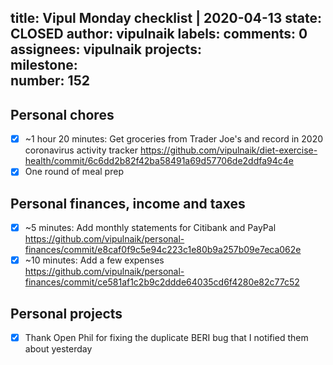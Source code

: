 title:	Vipul Monday checklist | 2020-04-13
state:	CLOSED
author:	vipulnaik
labels:	
comments:	0
assignees:	vipulnaik
projects:	
milestone:	
number:	152
--
## Personal chores

- [x] ~1 hour 20 minutes: Get groceries from Trader Joe's and record in 2020 coronavirus activity tracker https://github.com/vipulnaik/diet-exercise-health/commit/6c6dd2b82f42ba58491a69d57706de2ddfa94c4e
- [x] One round of meal prep

## Personal finances, income and taxes

- [x] ~5 minutes: Add monthly statements for Citibank and PayPal https://github.com/vipulnaik/personal-finances/commit/e8caf0f9c5e94c223c1e80b9a257b09e7eca062e
- [x] ~10 minutes: Add a few expenses https://github.com/vipulnaik/personal-finances/commit/ce581af1c2b9c2ddde64035cd6f4280e82c77c52

## Personal projects

- [x] Thank Open Phil for fixing the duplicate BERI bug that I notified them about yesterday
